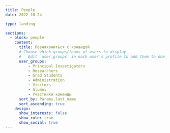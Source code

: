 ```yaml
---
title: People
date: 2022-10-24

type: landing

sections:
  - block: people
    content:
      title: Познакомиться с командой
      # Choose which groups/teams of users to display.
      #   Edit `user_groups` in each user's profile to add them to one or more of these groups.
      user_groups:
          - Principal Investigators
          - Researchers
          - Grad Students
          - Administration
          - Visitors
          - Alumni
          - Участники команды
      sort_by: Params.last_name
      sort_ascending: true
    design:
      show_interests: false
      show_role: true
      show_social: true
---
```


